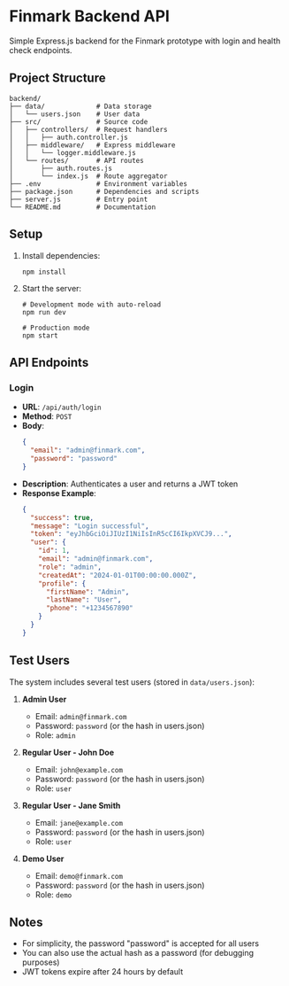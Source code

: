 # Finmark Backend API

Simple Express.js backend for the Finmark prototype with login and health check endpoints.

## Project Structure

```
backend/
├── data/             # Data storage
│   └── users.json    # User data
├── src/              # Source code
│   ├── controllers/  # Request handlers
│   │   ├── auth.controller.js
│   ├── middleware/   # Express middleware
│   │   └── logger.middleware.js
│   └── routes/       # API routes
│       ├── auth.routes.js
│       └── index.js  # Route aggregator
├── .env              # Environment variables
├── package.json      # Dependencies and scripts
├── server.js         # Entry point
└── README.md         # Documentation
```

## Setup

1. Install dependencies:
   ```
   npm install
   ```

2. Start the server:
   ```
   # Development mode with auto-reload
   npm run dev
   
   # Production mode
   npm start
   ```

## API Endpoints

### Login
- **URL**: `/api/auth/login`
- **Method**: `POST`
- **Body**:
  ```json
  {
    "email": "admin@finmark.com",
    "password": "password"
  }
  ```
- **Description**: Authenticates a user and returns a JWT token
- **Response Example**:
  ```json
  {
    "success": true,
    "message": "Login successful",
    "token": "eyJhbGciOiJIUzI1NiIsInR5cCI6IkpXVCJ9...",
    "user": {
      "id": 1,
      "email": "admin@finmark.com",
      "role": "admin",
      "createdAt": "2024-01-01T00:00:00.000Z",
      "profile": {
        "firstName": "Admin",
        "lastName": "User",
        "phone": "+1234567890"
      }
    }
  }
  ```

## Test Users

The system includes several test users (stored in `data/users.json`):

1. **Admin User**
   - Email: `admin@finmark.com`
   - Password: `password` (or the hash in users.json)
   - Role: `admin`

2. **Regular User - John Doe**
   - Email: `john@example.com`
   - Password: `password` (or the hash in users.json)
   - Role: `user`

3. **Regular User - Jane Smith**
   - Email: `jane@example.com`
   - Password: `password` (or the hash in users.json)
   - Role: `user`

4. **Demo User**
   - Email: `demo@finmark.com`
   - Password: `password` (or the hash in users.json)
   - Role: `demo`

## Notes

- For simplicity, the password "password" is accepted for all users
- You can also use the actual hash as a password (for debugging purposes)
- JWT tokens expire after 24 hours by default
